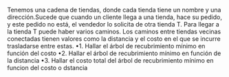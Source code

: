 Tenemos una cadena de tiendas, donde cada tienda tiene un nombre y una dirección.Sucede que cuando un cliente llega a una tienda, hace su pedido, y este pedido no está, el vendedor lo solicita de otra tienda T.  Para llegar a la tienda T puede haber varios caminos. Los caminos entre tiendas vecinas conectadas tienen valores como la distancia y el costo en el que se incurre trasladarse entre estas.
•1. Hallar el árbol de recubrimiento mínimo en función del costo
•2. Hallar el árbol de recubrimiento mínimo en función de la distancia
•3. Hallar el costo total del árbol de recubrimiento mínimo en funcion del costo o dstancia